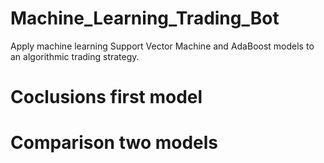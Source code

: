# Machine_Learning_Trading_Bot
Apply machine learning Support Vector Machine and AdaBoost models to an algorithmic trading strategy.


# Coclusions first model



# Comparison two models
